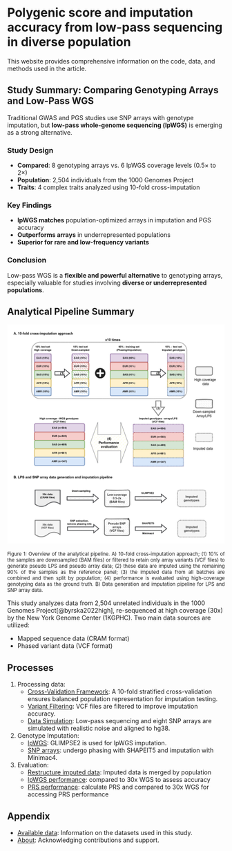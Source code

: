 # Polygenic score and imputation accuracy from low-pass sequencing in diverse population

This website provides comprehensive information on the code, data, and methods used in the article.

## Study Summary: Comparing Genotyping Arrays and Low-Pass WGS

Traditional GWAS and PGS studies use SNP arrays with genotype imputation, but **low-pass whole-genome sequencing (lpWGS)** is emerging as a strong alternative.

### Study Design
- **Compared**: 8 genotyping arrays vs. 6 lpWGS coverage levels (0.5× to 2×)
- **Population**: 2,504 individuals from the 1000 Genomes Project
- **Traits**: 4 complex traits analyzed using 10-fold cross-imputation

### Key Findings
- **lpWGS matches** population-optimized arrays in imputation and PGS accuracy
- **Outperforms arrays** in underrepresented populations
- **Superior for rare and low-frequency variants**

### Conclusion
Low-pass WGS is a **flexible and powerful alternative** to genotyping arrays, especially valuable for studies involving **diverse or underrepresented populations**.

## Analytical Pipeline Summary

![Overview](assets/img/Fig1.jpg)
<figcaption style="
    max-width: 100%; 
    margin: 0 auto; 
    font-size: 0.80em;
    text-align: justify;
  ">
    Figure 1: Overview of the analytical pipeline. A) 10-fold cross-imputation approach; (1) 10% of the samples are downsampled (BAM files) or filtered to retain only array variants (VCF files) to generate pseudo LPS and pseudo array data; (2) these data are imputed using the remaining 90% of the samples as the reference panel; (3) the imputed data from all batches are combined and then split by population; (4) performance is evaluated using high-coverage genotyping data as the ground truth. B) Data generation and imputation pipeline for LPS and SNP array data. 
</figcaption>

This study analyzes data from 2,504 unrelated individuals in the 1000 Genomes Project[@byrska2022high], re-sequenced at high coverage (30x) by the New York Genome Center (1KGPHC). Two main data sources are utilized:

- Mapped sequence data (CRAM format)
- Phased variant data (VCF format)

## Processes

1. Processing data:
      - [Cross-Validation Framework](processing_data/cross_validation.md): A 10-fold stratified cross-validation ensures balanced population representation for imputation testing.
      - [Variant Filtering](processing_data/variant_filtering.md): VCF files are filtered to improve imputation accuracy.
      - [Data Simulation](processing_data/data_simulation.md): Low-pass sequencing and eight SNP arrays are simulated with realistic noise and aligned to hg38.
2. Genotype Imputation: 
      - [lpWGS](imputation/lps_imputation.md): GLIMPSE2 is used for lpWGS imputation.
      - [SNP arrays](imputation/array_imputation.md): undergo phasing with SHAPEIT5 and imputation with Minimac4.
3. Evaluation:
      - [Restructure imputed data](evaluation/restructure_imputed_data.md): Imputed data is merged by population
      - [lpWGS performance](evaluation/lps_performance.md): compared to 30x WGS to assess accuracy
      - [PRS performance](evaluation/prs_performace.md): calculate PRS and compared to 30x WGS for accessing PRS performance
  
## Appendix
- [Available data](available_data.md): Information on the datasets used in this study.
- [About](about.md): Acknowledging contributions and support.